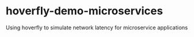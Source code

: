 # hoverfly-demo-microservices
Using hoverfly to simulate network latency for microservice applications
